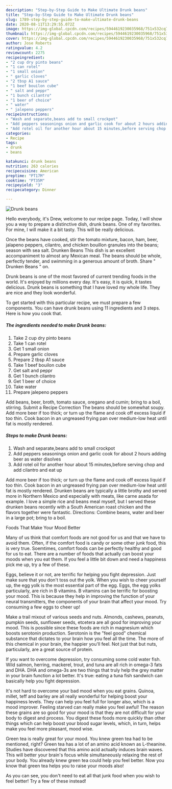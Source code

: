 ```yaml
---
description: "Step-by-Step Guide to Make Ultimate Drunk beans"
title: "Step-by-Step Guide to Make Ultimate Drunk beans"
slug: 1789-step-by-step-guide-to-make-ultimate-drunk-beans
date: 2020-08-11T13:29:55.072Z
image: https://img-global.cpcdn.com/recipes/5944619230035968/751x532cq70/drunk-beans-recipe-main-photo.jpg
thumbnail: https://img-global.cpcdn.com/recipes/5944619230035968/751x532cq70/drunk-beans-recipe-main-photo.jpg
cover: https://img-global.cpcdn.com/recipes/5944619230035968/751x532cq70/drunk-beans-recipe-main-photo.jpg
author: Jose Roberts
ratingvalue: 4.2
reviewcount: 2275
recipeingredient:
- "2 cup dry pinto beans"
- "1 can rotel"
- "1 small onion"
- " garlic cloves"
- "2 tbsp A1 sauce"
- "1 beef bouilon cube"
- " salt and peppr"
- "1 bunch cilantro"
- "1 beer of choice"
- " water"
- " jalepeno peppers"
recipeinstructions:
- "Wash and separate,beans add to small crockpot"
- "Add peppers seasonings onion and garlic cook for about 2 hours adding beer as water disolves"
- "Add rotel oil for another hour about 15 minutes,before serving chop and add cilantro and eat up"
categories:
- Recipe
tags:
- drunk
- beans

katakunci: drunk beans 
nutrition: 263 calories
recipecuisine: American
preptime: "PT17M"
cooktime: "PT35M"
recipeyield: "3"
recipecategory: Dinner

---
```



![Drunk beans](https://img-global.cpcdn.com/recipes/5944619230035968/751x532cq70/drunk-beans-recipe-main-photo.jpg)

Hello everybody, it's Drew, welcome to our recipe page. Today, I will show you a way to prepare a distinctive dish, drunk beans. One of my favorites. For mine, I will make it a bit tasty. This will be really delicious.

Once the beans have cooked, stir the tomato mixture, bacon, ham, beer, jalapeno peppers, cilantro, and chicken bouillon granules into the beans; season with sea salt. Drunken Beans This dish is an excellent accompaniment to almost any Mexican meal. The beans should be whole, perfectly tender, and swimming in a generous amount of broth. Share &#34; Drunken Beans &#34; on.

Drunk beans is one of the most favored of current trending foods in the world. It's enjoyed by millions every day. It's easy, it is quick, it tastes delicious. Drunk beans is something that I have loved my whole life. They are nice and they look wonderful.


To get started with this particular recipe, we must prepare a few components. You can have drunk beans using 11 ingredients and 3 steps. Here is how you cook that.

<!--inarticleads1-->

##### The ingredients needed to make Drunk beans:

1. Take 2 cup dry pinto beans
1. Take 1 can rotel
1. Get 1 small onion
1. Prepare  garlic cloves
1. Prepare 2 tbsp A1 sauce
1. Take 1 beef bouilon cube
1. Get  salt and peppr
1. Get 1 bunch cilantro
1. Get 1 beer of choice
1. Take  water
1. Prepare  jalepeno peppers


Add beans, beer, broth, tomato sauce, oregano and cumin; bring to a boil, stirring. Submit a Recipe Correction The beans should be somewhat soupy. Add more beer if too thick; or turn up the flame and cook off excess liquid if too thin. Cook bacon in an ungreased frying pan over medium-low heat until fat is mostly rendered. 

<!--inarticleads2-->

##### Steps to make Drunk beans:

1. Wash and separate,beans add to small crockpot
1. Add peppers seasonings onion and garlic cook for about 2 hours adding beer as water disolves
1. Add rotel oil for another hour about 15 minutes,before serving chop and add cilantro and eat up


Add more beer if too thick; or turn up the flame and cook off excess liquid if too thin. Cook bacon in an ungreased frying pan over medium-low heat until fat is mostly rendered. Drunken beans are typically a little brothy and served more in Northern Mexico and especially with meats, like carne asada for example. I love a simple rice and beans meal myself, but I served these drunken beans recently with a South American roast chicken and the flavors together were fantastic. Directions: Combine beans, water and beer in a large pot; bring to a boil. 

Foods That Make Your Mood Better


Many of us think that comfort foods are not good for us and that we have to avoid them. Often, if the comfort food is candy or some other junk food, this is very true. Soemtimes, comfort foods can be perfectly healthy and good for us to eat. There are a number of foods that actually can boost your moods when you eat them. If you feel a little bit down and need a happiness pick me up, try a few of these.

Eggs, believe it or not, are terrific for helping you fight depression. Just make sure that you don't toss out the yolk. When you wish to cheer yourself up, the egg yolk is the most essential part of the egg. Eggs, the egg yolks particularly, are rich in B vitamins. B vitamins can be terrific for boosting your mood. This is because they help in improving the function of your neural transmitters, the components of your brain that affect your mood. Try consuming a few eggs to cheer up!

Make a trail mixout of various seeds and nuts. Almonds, cashews, peanuts, pumpkin seeds, sunflower seeds, etcetera are all good for improving your mood. This is possible since these foods are rich in magnesium which boosts serotonin production. Serotonin is the "feel good" chemical substance that dictates to your brain how you feel all the time. The more of this chemical in your brain, the happier you'll feel. Not just that but nuts, particularly, are a great source of protein.

If you want to overcome depression, try consuming some cold water fish. Wild salmon, herring, mackerel, trout, and tuna are all rich in omega-3 fats and DHA. DHA and omega-3s are two things that truly help the grey matter in your brain function a lot better. It's true: eating a tuna fish sandwich can basically help you fight depression. 

It's not hard to overcome your bad mood when you eat grains. Quinoa, millet, teff and barley are all really wonderful for helping boost your happiness levels. They can help you feel full for longer also, which is a mood improver. Feeling starved can really make you feel awful! The reason these grains are so good for your mood is that they are not difficult for your body to digest and process. You digest these foods more quickly than other things which can help boost your blood sugar levels, which, in turn, helps make you feel more pleasant, mood wise.

Green tea is really great for your mood. You knew green tea had to be mentioned, right? Green tea has a lot of an amino acid known as L-theanine. Studies have discovered that this amino acid actually induces brain waves. This will better your brain's focus while simultaneously relaxing the rest of your body. You already knew green tea could help you feel better. Now you know that green tea helps you to raise your moods also!

As you can see, you don't need to eat all that junk food when you wish to feel better! Try a few of these instead!

